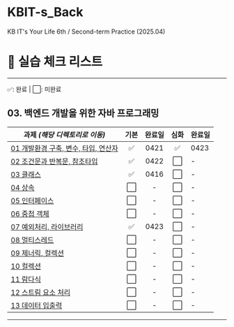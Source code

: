 # KBIT-s_Back
KB IT's Your Life 6th / Second-term Practice (2025.04)

# 📝 실습 체크 리스트

---

✅: 완료 | ⬜: 미완료

## 03. 백엔드 개발을 위한 자바 프로그래밍

| 과제 _(해당 디렉토리로 이동)_             | 기본 | 완료일 | 심화 | 완료일 |
| ----------------------------------------- | :--: | :----: | :--: | ------ |
| [01 개발환경 구축, 변수, 타입, 연산자](#) |  ✅  |  0421  |  ✅  | 0423   |
| [02 조건문과 반복문, 참조타입](#)         |  ✅  |   0422    |  ⬜  | -      |
| [03 클래스](#)                            |  ✅  |   0416   |  ⬜  | -      |
| [04 상속](#)                              |  ⬜  |   -    |  ⬜  | -      |
| [05 인터페이스](#)                        |  ⬜  |   -    |  ⬜  | -      |
| [06 중첩 객체](#)                         |  ⬜  |   -    |  ⬜  | -      |
| [07 예외처리, 라이브러리](#)              |  ✅  |   0423    |  ⬜  | -      |
| [08 멀티스레드](#)                        |  ⬜  |   -    |  ⬜  | -      |
| [09 제너릭, 컬렉션](#)                    |  ⬜  |   -    |  ⬜  | -      |
| [10 컬렉션](#)                            |  ⬜  |   -    |  ⬜  | -      |
| [11 람다식](#)                            |  ⬜  |   -    |  ⬜  | -      |
| [12 스트림 요소 처리](#)                  |  ⬜  |   -    |  ⬜  | -      |
| [13 데이터 입출력](#)                     |  ⬜  |   -    |  ⬜  | -      |

---
